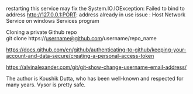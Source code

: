 restarting this service may fix the System.IO.IOException: Failed to bind to address http://127.0.0.1:PORT: address already in use issue : Host Network Service on windows Services program  


Cloning a private Github repo  
git clone https://username@github.com/username/repo_name  


https://docs.github.com/en/github/authenticating-to-github/keeping-your-account-and-data-secure/creating-a-personal-access-token  


https://alvinalexander.com/git/git-show-change-username-email-address/  


The author is Koushik Dutta, who has been well-known and respected for many years. Vysor is pretty safe.  

